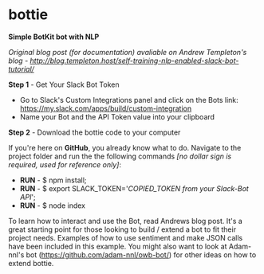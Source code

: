 # bottie
**Simple BotKit bot with NLP**

*Original blog post (for documentation) avaliable on Andrew Templeton's blog - http://blog.templeton.host/self-training-nlp-enabled-slack-bot-tutorial/* 


**Step 1** - Get Your Slack Bot Token

- Go to Slack's Custom Integrations panel and click on the Bots link: https://my.slack.com/apps/build/custom-integration
- Name your Bot and the API Token value into your clipboard

**Step 2** - Download the bottie code to your computer

If you're here on **GitHub**, you already know what to do. Navigate to the project folder and run the the following commands *[no dollar sign is required, used for reference only]*:

- **RUN** - $ npm install;
- **RUN** - $ export SLACK_TOKEN='*COPIED_TOKEN from your Slack-Bot API*';
- **RUN** - $ node index


To learn how to interact and use the Bot, read Andrews blog post. It's a great starting point for those looking to build / extend a bot to fit their project needs.  Examples of how to use sentiment and make JSON calls have been included in this example. You might also want to look at Adam-nnl's bot (https://github.com/adam-nnl/owb-bot/) for other ideas on how to extend bottie.
